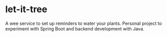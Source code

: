 # let-it-tree
A wee service to set up reminders to water your plants.
Personal project to experiment with Spring Boot and backend development with Java.